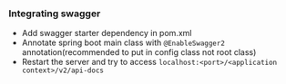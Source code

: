 ### Integrating swagger 
 - Add swagger starter dependency in pom.xml
 - Annotate spring boot main class with ``` @EnableSwagger2 ``` annotation(recommended to put in config class not root class)
 - Restart the server and try to access ``` localhost:<port>/<application context>/v2/api-docs  ```
